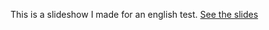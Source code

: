 This is a slideshow I made for an english test.
[See the slides](https://paul-0.github.io/the_expanse/my_slide)
